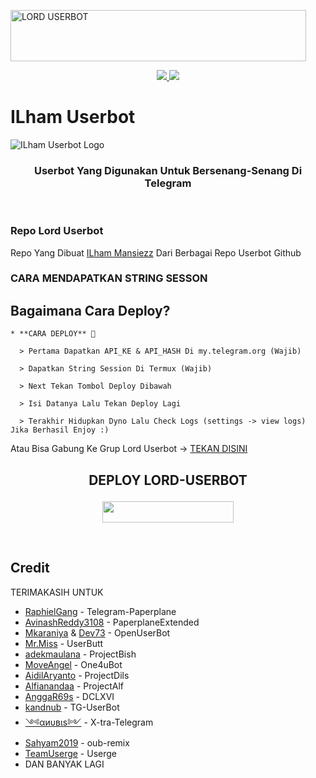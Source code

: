 <a href="https://cooltext.com"><img src="https://images.cooltext.com/5501763.gif" width="473" height="82" alt="LORD USERBOT" /></a>


<p align="center">
  <a href="https://github.com/ilham178/ILhamuserbot">
    <img src="https://img.shields.io/github/forks/Zora24/Lord-Userbot?label=Fork&style=social">
    
  </a>
  <a href="https://github.com/ilham178/ILhamuserbot">
    <img src="https://img.shields.io/github/stars/Zora24/Lord-Userbot?style=social">
  </a>
</p>  

# ILham Userbot
![ILham Userbot Logo](https://telegra.ph/file/e569eea9522331afc15fc.jpg)

<h3 align="center">Userbot Yang Digunakan Untuk Bersenang-Senang Di Telegram</h3>
<p align="center">&nbsp;</p>

### Repo Lord Userbot
Repo Yang Dibuat [ILham Mansiezz](https://t.me/bismillahselaluadaa) Dari Berbagai Repo Userbot Github 


### CARA MENDAPATKAN STRING SESSON



## Bagaimana Cara Deploy?

```
* **CARA DEPLOY** 🔧

  > Pertama Dapatkan API_KE & API_HASH Di my.telegram.org (Wajib)

  > Dapatkan String Session Di Termux (Wajib)

  > Next Tekan Tombol Deploy Dibawah

  > Isi Datanya Lalu Tekan Deploy Lagi

  > Terakhir Hidupkan Dyno Lalu Check Logs (settings -> view logs) Jika Berhasil Enjoy :)
```
Atau Bisa Gabung Ke Grup Lord Userbot -> [TEKAN DISINI](https://t.me/LordUserbot_Group)
## <p align="center">DEPLOY LORD-USERBOT</p>


<p align="center"><a href="https://heroku.com/deploy?template=https://github.com/Zora24/Lord-Userbot/tree/Lord-Userbot"> <img src="https://img.shields.io/badge/Deploy%20Ke%20Heroku-magenta?style=flat&logo=heroku" width="210" height="34.45" /></a></p>

<br>
</p>

## Credit
TERIMAKASIH UNTUK

*   [RaphielGang](https://github.com/RaphielGang) - Telegram-Paperplane
*   [AvinashReddy3108](https://github.com/AvinashReddy3108) - PaperplaneExtended
*   [Mkaraniya](https://github.com/mkaraniya) & [Dev73](https://github.com/Devp73) - OpenUserBot
*   [Mr.Miss](https://github.com/keselekpermen69) - UserButt
*   [adekmaulana](https://github.com/adekmaulana) - ProjectBish
*   [MoveAngel](https://github.com/MoveAngel) - One4uBot
*   [AidilAryanto](https://github.com/aidilaryanto) - ProjectDils 
*   [Alfianandaa](https://github.com/alfianandaa/ProjectAlf) - ProjectAlf
*   [AnggaR69s](https://github.com/GengKapak/DCLXVI) - DCLXVI
*   [kandnub](https://github.com/kandnub) - TG-UserBot
*   [༺αиυвιѕ༻](https://github.com/Dark-Princ3) - X-tra-Telegram
*   [Sahyam2019](https://github.com/sahyam2019/oub-remix) - oub-remix
*   [TeamUserge](https://github.com/UsergeTeam/Userge) - Userge
*   DAN BANYAK LAGI 
